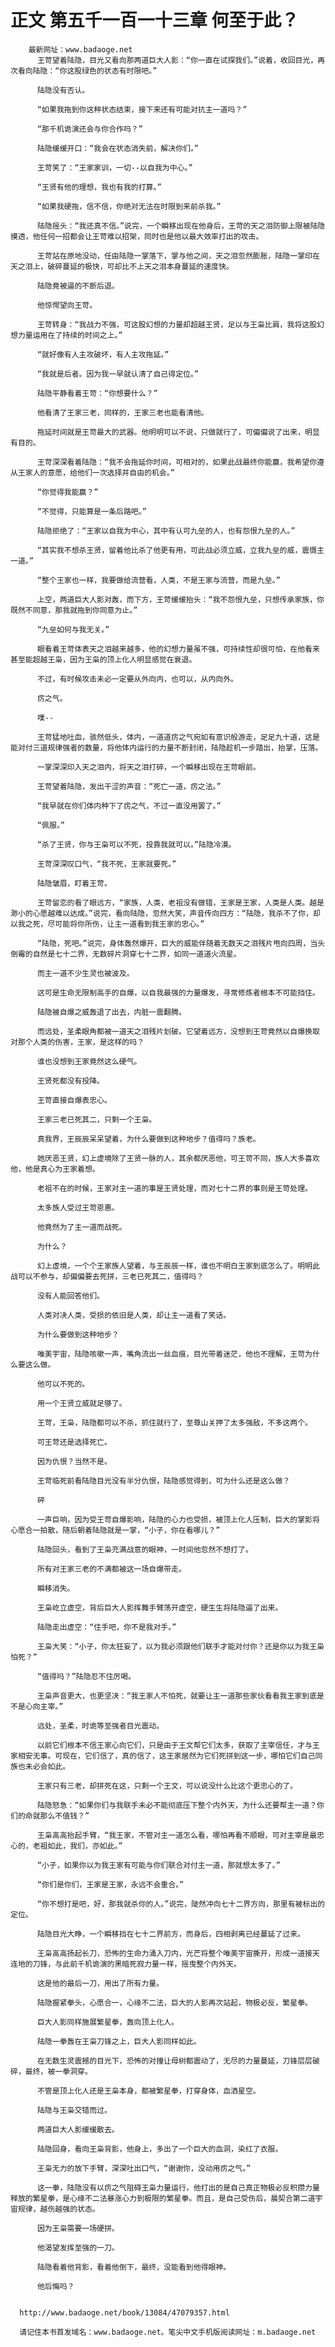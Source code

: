 # 正文 第五千一百一十三章 何至于此？
        最新网址：www.badaoge.net
          王苛望着陆隐，目光又看向那两道巨大人影：“你一直在试探我们。”说着，收回目光，再次看向陆隐：“你这股绿色的状态有时限吧。”
      
          陆隐没有否认。
      
          “如果我拖到你这种状态结束，接下来还有可能对抗主一道吗？”
      
          “那千机诡演还会与你合作吗？”
      
          陆隐缓缓开口：“我会在状态消失前，解决你们。”
      
          王苛笑了：“王家家训，一切--以自我为中心。”
      
          “王贤有他的理想，我也有我的打算。”
      
          “如果我硬拖，信不信，你绝对无法在时限到来前杀我。”
      
          陆隐摇头：“我还真不信。”说完，一个瞬移出现在他身后，王苛的天之泪防御上限被陆隐摸透，他任何一招都会让王苛难以招架，同时也是他以最大效率打出的攻击。
      
          王苛站在原地没动，任由陆隐一掌落下，掌与他之间，天之泪忽然膨胀，陆隐一掌印在天之泪上，破碎蔓延的极快，可却比不上天之泪本身蔓延的速度快。
      
          陆隐竟被逼的不断后退。
      
          他惊愕望向王苛。
      
          王苛转身：“我战力不强，可这股幻想的力量却超越王贤，足以与王枭比肩，我将这股幻想力量运用在了持续的时间之上。”
      
          “就好像有人主攻破坏，有人主攻拖延。”
      
          “我就是后者。因为我一早就认清了自己得定位。”
      
          陆隐平静看着王苛：“你想要什么？”
      
          他看清了王家三老，同样的，王家三老也能看清他。
      
          拖延时间就是王苛最大的武器。他明明可以不说，只做就行了，可偏偏说了出来，明显有目的。
      
          王苛深深看着陆隐：“我不会拖延你时间，可相对的，如果此战最终你能赢，我希望你遵从王家人的意愿，给他们一次选择并自由的机会。”
      
          “你觉得我能赢？”
      
          “不觉得，只能算是一条后路吧。”
      
          陆隐拒绝了：“王家以自我为中心，其中有认可九垒的人，也有怨恨九垒的人。”
      
          “其实我不想杀王贤，留着他比杀了他更有用，可此战必须立威，立我九垒的威，震慑主一道。”
      
          “整个王家也一样，我要做给流营看，人类，不是王家与流营，而是九垒。”
      
          上空，两道巨大人影对轰，而下方，王苛缓缓抬头：“我不怨恨九垒，只想传承家族，你既然不同意，那我就拖到你同意为止。”
      
          “九垒如何与我无关。”
      
          眼看着王苛体表天之泪越来越多，他的幻想力量虽不强，可持续性却很可怕，在他看来甚至能超越王枭，因为王枭的顶上化人明显感觉在衰退。
      
          不过，有时候攻击未必一定要从外向内，也可以，从内向外。
      
          疠之气。
      
          噗--
      
          王苛猛地吐血，骇然低头，体内，一道道疠之气宛如有意识般游走，足足九十道，这是能对付三道规律强者的数量，将他体内运行的力量不断封闭，陆隐趁机一步踏出，抬掌，压落。
      
          一掌深深印入天之泪内，将天之泪打碎，一个瞬移出现在王苛眼前。
      
          王苛望着陆隐，发出干涩的声音：“死亡一道，疠之法。”
      
          “我早就在你们体内种下了疠之气，不过一直没用罢了。”
      
          “佩服。”
      
          “杀了王贤，你与王枭可以不死，投靠我就可以。”陆隐冷漠。
      
          王苛深深叹口气，“我不死，王家就要死。”
      
          陆隐皱眉，盯着王苛。
      
          王苛留恋的看了眼远方，“家族，人类，老祖没有做错，王家是王家，人类是人类。越是渺小的心愿越难以达成。”说完，看向陆隐，忽然大笑，声音传向四方：“陆隐，我杀不了你，却以我之死，尽可能将你所伤，让主一道看到我王家的忠心。”
      
          “陆隐，死吧。”说完，身体轰然爆开，巨大的威能伴随着无数天之泪残片甩向四周，当头倒霉的自然是七十二界，无数碎片洞穿七十二界，如同一道道火流星。
      
          而主一道不少生灵也被波及。
      
          这可是生命无限制高手的自爆，以自我最强的力量爆发，寻常修炼者根本不可能挡住。
      
          陆隐被自爆之威轰退了出去，内脏一震翻腾。
      
          而远处，圣柔眼角都被一道天之泪残片划破。它望着远方，没想到王苛竟然以自爆换取对那个人类的伤害，王家，是这样的吗？
      
          谁也没想到王家竟然这么硬气。
      
          王贤死都没有投降。
      
          王苛直接自爆表忠心。
      
          王家三老已死其二，只剩一个王枭。
      
          真我界，王辰辰呆呆望着，为什么要做到这种地步？值得吗？族老。
      
          她厌恶王贤，幻上虚境除了王贤一脉的人，其余都厌恶他，可王苛不同，族人大多喜欢他，他是真心为王家着想。
      
          老祖不在的时候，王家对主一道的事是王贤处理，而对七十二界的事则是王苛处理。
      
          太多族人受过王苛恩惠。
      
          他竟然为了主一道而战死。
      
          为什么？
      
          幻上虚境，一个个王家族人望着，与王辰辰一样，谁也不明白王家到底怎么了。明明此战可以不参与，却偏偏要去死拼，三老已死其二，值得吗？
      
          没有人能回答他们。
      
          人类对决人类，受损的依旧是人类，却让主一道看了笑话。
      
          为什么要做到这种地步？
      
          唯美宇宙，陆隐咳嗽一声，嘴角流出一丝血痕，目光带着迷茫，他也不理解，王苛为什么要这么做。
      
          他可以不死的。
      
          用一个王贤立威就足够了。
      
          王苛，王枭，陆隐都可以不杀，抓住就行了，至尊山关押了太多强敌，不多这两个。
      
          可王苛还是选择死亡。
      
          因为仇恨？当然不是。
      
          王苛临死前看陆隐目光没有半分仇恨，陆隐感觉得到，可为什么还是这么做？
      
          砰
      
          一声巨响，因为受王苛自爆影响，陆隐的心力也受损，被顶上化人压制，巨大的掌影将心愿合一拍散，随后朝着陆隐就是一掌，“小子，你在看哪儿？”
      
          陆隐回头，看到了王枭充满战意的眼神，一时间他忽然不想打了。
      
          所有对王家三老的不满都被这一场自爆带走。
      
          瞬移消失。
      
          王枭屹立虚空，背后巨大人影挥舞手臂荡开虚空，硬生生将陆隐逼了出来。
      
          陆隐走出虚空：“住手吧，你不是我对手。”
      
          王枭大笑：“小子，你太狂妄了，以为我必须跟他们联手才能对付你？还是你以为我王枭怕死？”
      
          “值得吗？”陆隐忍不住厉喝。
      
          王枭声音更大，也更坚决：“我王家人不怕死，就要让主一道那些家伙看看我王家到底是不是心向主宰。”
      
          远处，圣柔，时诡等至强者目光震动。
      
          以前它们根本不信王家心向它们，只是由于王文帮它们太多，获取了主宰信任，才与王家相安无事。可现在，它们信了，真的信了，这王家居然为它们死拼到这一步，哪怕它们自己同族也未必会如此。
      
          王家只有三老，却拼死在这，只剩一个王文，可以说没什么比这个更忠心的了。
      
          陆隐怒急：“如果你们与我联手未必不能彻底压下整个内外天，为什么还要帮主一道？你们的命就那么不值钱？”
      
          王枭高高抬起手臂，“我王家，不管对主一道怎么看，哪怕再看不顺眼，可对主宰是最忠心的，老祖如此，我们，亦如此。”
      
          “小子，如果你以为我王家有可能与你们联合对付主一道，那就想太多了。”
      
          “你们是你们，王家是王家，永远不会重合。”
      
          “你不想打是吧，好，那我就杀你的人。”说完，陡然冲向七十二界方向，那里有被标出的定位。
      
          陆隐目光大睁，一个瞬移挡在七十二界前方，而身后，四相剥离已经蔓延了过来。
      
          王枭高高扬起长刀，恐怖的生命力涌入刀内，光芒将整个唯美宇宙撕开，形成一道接天连地的刀锋，与此前千机诡演的黑暗死寂力量一样，摇曳整个内外天。
      
          这是他的最后一刀，用出了所有力量。
      
          陆隐握紧拳头，心愿合一，心缘不二法，巨大的人影再次站起，物极必反，繁星拳。
      
          巨大人影同样施展繁星拳，轰向顶上化人。
      
          陆隐一拳轰在王枭刀锋之上，巨大人影同样如此。
      
          在无数生灵震撼的目光下，恐怖的对撞让母树都震动了，无尽的力量蔓延，刀锋层层破碎，最终，被一拳洞穿。
      
          不管是顶上化人还是王枭本身，都被繁星拳，打穿身体，血洒星空。
      
          陆隐与王枭交错而过。
      
          两道巨大人影缓缓散去。
      
          陆隐回身，看向王枭背影，他身上，多出了一个巨大的血洞，染红了衣服。
      
          王枭无力的放下手臂，深深吐出口气，“谢谢你，没动用疠之气。”
      
          这一拳，陆隐没有以疠之气阻碍王枭力量运行，他打出的是自己真正物极必反积攒力量释放的繁星拳，是心缘不二法暴涨心力到极限的繁星拳。而且，是自己受伤后，晨契合第二道宇宙规律，越伤越强的状态。
      
          因为王枭需要一场硬拼。
      
          他渴望发挥至强的一刀。
      
          陆隐看着他背影，看着他倒下，最终，没能看到他得眼神。
      
          他后悔吗？
      
      
      http://www.badaoge.net/book/13084/47079357.html
      
      请记住本书首发域名：www.badaoge.net。笔尖中文手机版阅读网址：m.badaoge.net